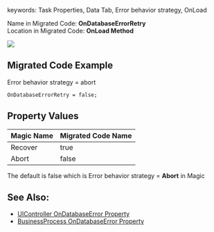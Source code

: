 ﻿keywords: Task Properties, Data Tab, Error behavior strategy, OnLoad

Name in Migrated Code: **OnDatabaseErrorRetry**  
Location in Migrated Code: **OnLoad Method**  

![](2017-11-15_16h16_42.png) 

## Migrated Code Example 

Error behavior strategy = abort
```csdiff 
OnDatabaseErrorRetry = false; 
```

## Property Values

| Magic Name          | Migrated Code Name | 
|---------------------|--------------------|
| Recover             | true               | 
| Abort               | false              |

The default is false which is Error behavior strategy = **Abort** in Magic

## See Also:
* [UIController OnDatabaseError Property](/reference/html/P_Firefly_Box_UIController_OnDatabaseErrorRetry.htm) 
* [BusinessProcess OnDatabaseError Property](/reference/html/P_Firefly_Box_BusinessProcess_OnDatabaseErrorRetry.htm) 
